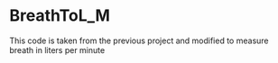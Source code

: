 # BreathToL_M
This code is taken from the previous project and modified to measure breath in liters per minute
